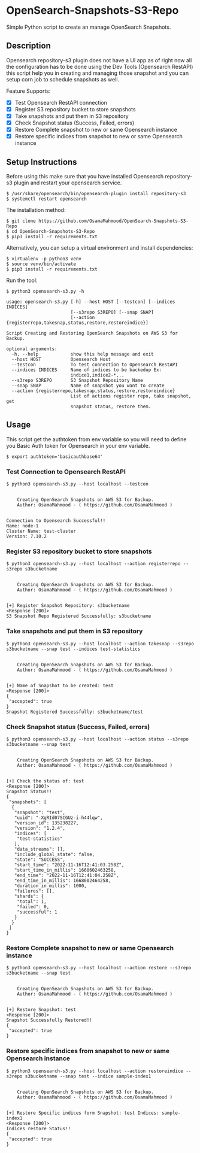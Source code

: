 # OpenSearch-Snapshots-S3-Repo
 Simple Python script to create an manage OpenSearch Snapshots.

## Description

Opensearch repository-s3 plugin does not have a UI app as of right now all the configuration has to be done using the Dev Tools (Opensearch RestAPI) this script help you in creating and managing those snapshot and you can setup corn job to schedule snapshots as well.

Feature Supports:

- [x] Test Opensearch RestAPI connection
- [x] Register S3 repository bucket to store snapshots
- [x] Take snapshots and put them in S3 repository
- [x] Check Snapshot status (Success, Failed, errors)
- [x] Restore Complete snapshot to new or same Opensearch instance
- [x] Restore specific indices from snapshot to new or same Opensearch instance

## Setup Instructions

Before using this make sure that you have installed Opensearch repository-s3 plugin and restart your opensearch service.

```
$ /usr/share/opensearch/bin/opensearch-plugin install repository-s3 
$ systemctl restart opensearch
```

The installation method:

```shell script
$ git clone https://github.com/OsamaMahmood/OpenSearch-Snapshots-S3-Repo
$ cd OpenSearch-Snapshots-S3-Repo
$ pip3 install -r requirements.txt
```

Alternatively, you can setup a virtual environment and install dependencies:

```shell script
$ virtualenv -p python3 venv
$ source venv/bin/activate
$ pip3 install -r requirements.txt
```

Run the tool:

```shell script
$ python3 opensearch-s3.py -h

usage: opensearch-s3.py [-h] --host HOST [--testcon] [--indices INDICES]
                        [--s3repo S3REPO] [--snap SNAP]
                        [--action {registerrepo,takesnap,status,restore,restoreindice}]

Script Creating and Restoring OpenSearch Snapshots on AWS S3 for Backup.

optional arguments:
  -h, --help            show this help message and exit
  --host HOST           Opensearch Host
  --testcon             To test connection to Opensearch RestAPI
  --indices INDICES     Name of indices to be backedup Ex:
                        indice1,indice2-*,..
  --s3repo S3REPO       S3 Snapshot Repository Name
  --snap SNAP           Name of snapshot you want to create
  --action {registerrepo,takesnap,status,restore,restoreindice}
                        List of actions register repo, take snapshot, get
                        snapshot status, restore them.
```

## Usage
This script get the authtoken from env variable so you will need to define you Basic Auth token for Opensearch in your env variable.

```
$ export authtoken='basicauthbase64'
```

### Test Connection to Opensearch RestAPI


```shell script
$ python3 opensearch-s3.py --host localhost --testcon


 	Creating OpenSearch Snapshots on AWS S3 for Backup.
 	Author: OsamaMahmood - ( https://github.com/OsamaMahmood )


Connection to Opensearch Successful!!
Name: node-1
Cluster Name: test-cluster
Version: 7.10.2
```
### Register S3 repository bucket to store snapshots


```shell script
$ python3 opensearch-s3.py --host localhost --action registerrepo --s3repo s3bucketname


 	Creating OpenSearch Snapshots on AWS S3 for Backup.
 	Author: OsamaMahmood - ( https://github.com/OsamaMahmood )


[+] Register Snapshot Repository: s3bucketname
<Response [200]>
S3 Snapshot Repo Registered Successfully: s3bucketname
```
### Take snapshots and put them in S3 repository


```shell script
$ python3 opensearch-s3.py --host localhost --action takesnap --s3repo s3bucketname --snap test --indices test-statistics


 	Creating OpenSearch Snapshots on AWS S3 for Backup.
 	Author: OsamaMahmood - ( https://github.com/OsamaMahmood )


[+] Name of Snapshot to be created: test
<Response [200]>
{
 "accepted": true
}
Snapshot Registered Successfully: s3bucketname/test
```

### Check Snapshot status (Success, Failed, errors)


```shell script
$ python3 opensearch-s3.py --host localhost --action status --s3repo s3bucketname --snap test


 	Creating OpenSearch Snapshots on AWS S3 for Backup.
 	Author: OsamaMahmood - ( https://github.com/OsamaMahmood )


[+] Check the status of: test
<Response [200]>
Snapshot Status!!
{
 "snapshots": [
  {
   "snapshot": "test",
   "uuid": "-XgRId07SCGUz-i-h44lqw",
   "version_id": 135238227,
   "version": "1.2.4",
   "indices": [
    "test-statistics"
   ],
   "data_streams": [],
   "include_global_state": false,
   "state": "SUCCESS",
   "start_time": "2022-11-16T12:41:03.258Z",
   "start_time_in_millis": 1668602463258,
   "end_time": "2022-11-16T12:41:04.258Z",
   "end_time_in_millis": 1668602464258,
   "duration_in_millis": 1000,
   "failures": [],
   "shards": {
    "total": 1,
    "failed": 0,
    "successful": 1
   }
  }
 ]
}
```

### Restore Complete snapshot to new or same Opensearch instance


```shell script
$ python3 opensearch-s3.py --host localhost --action restore --s3repo s3bucketname --snap test


 	Creating OpenSearch Snapshots on AWS S3 for Backup.
 	Author: OsamaMahmood - ( https://github.com/OsamaMahmood )


[+] Restore Snapshot: test
<Response [200]>
Snapshot Successfully Restored!!
{
 "accepted": true
}
```

### Restore specific indices from snapshot to new or same Opensearch instance


```shell script
$ python3 opensearch-s3.py --host localhost --action restoreindice --s3repo s3bucketname --snap test --indice sample-index1


 	Creating OpenSearch Snapshots on AWS S3 for Backup.
 	Author: OsamaMahmood - ( https://github.com/OsamaMahmood )


[+] Restore Specific indices form Snapshot: test Indices: sample-index1
<Response [200]>
Indices restore Status!!
{
 "accepted": true
}
```